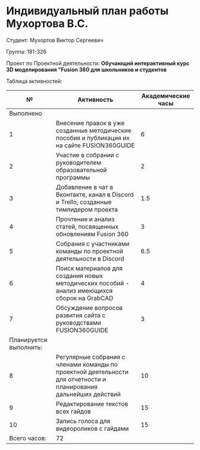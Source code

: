 # **Индивидуальный план работы Мухортова В.С.**

Студент: Мухортов Виктор Сергеевич

Группа: 181-326

Проект по Проектной деятельности: **Обучающий интерактивный курс 3D моделирования "Fusion 360 для школьников и студентов**

Таблица активностей:

| № | Активность | Академические часы |
| --- | --- | --- |
| Выполнено |
| 1 | Внесение правок в уже созданные методические пособия и публикация их на сайте FUSION360GUIDE | 6 |
| 2 | Участие в собрании с руководителем образовательной программы| 2 |
| 3 | Добавление в чат в Вконтакте, канал в Discord и Trello, созданные тимлидером проекта | 1.5 |
| 4 | Прочтение и анализ статей, посвященных обновлениям Fusion 360 | 3 |
| 5 | Собрания с участниками команды по проектной деятельности в Discord | 6.5 |
| 6 | Поиск материалов для создания новых методических пособий - анализ имеющихся сборок на GrabCAD | 4 |
| 7 | Обсуждение вопросов развития сайта с руководствами FUSION360GUIDE | 3 |
| Планируется выполнить:|
| 8 | Регулярные собрания с членами команды по проектной деятельности для отчетности и планирования дальнейших действий | 10 |
| 9 | Редактирование текстов всех гайдов | 15 |
| 10 | Запись голоса для видеороликов с гайдами | 15 |
| Всего часов: | 72 |
